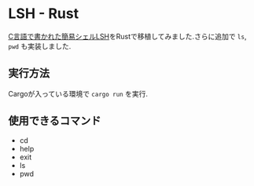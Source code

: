 # LSH - Rust
[C言語で書かれた簡易シェルLSH](https://github.com/brenns10/lsh)をRustで移植してみました.さらに追加で `ls`, `pwd` も実装しました. 

## 実行方法
Cargoが入っている環境で `cargo run` を実行.

## 使用できるコマンド
- cd
- help
- exit
- ls
- pwd

